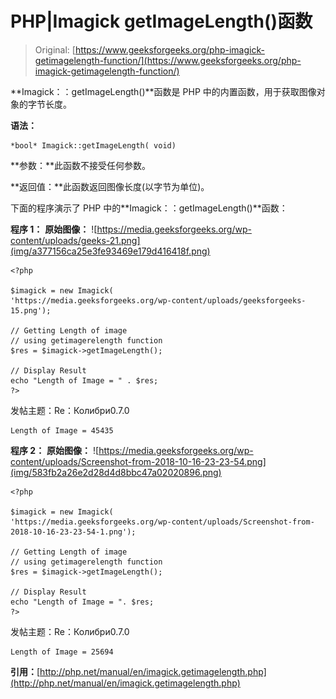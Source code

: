 # PHP|Imagick getImageLength()函数

> Original: [https://www.geeksforgeeks.org/php-imagick-getimagelength-function/](https://www.geeksforgeeks.org/php-imagick-getimagelength-function/)

**Imagick：：getImageLength()**函数是 PHP 中的内置函数，用于获取图像对象的字节长度。

**语法：**

```
*bool* Imagick::getImageLength( void)
```

**参数：**此函数不接受任何参数。

**返回值：**此函数返回图像长度(以字节为单位)。

下面的程序演示了 PHP 中的**Imagick：：getImageLength()**函数：

**程序 1：**
**原始图像：**
![https://media.geeksforgeeks.org/wp-content/uploads/geeks-21.png](img/a377156ca25e3fe93469e179d416418f.png)

```
<?php

$imagick = new Imagick(
'https://media.geeksforgeeks.org/wp-content/uploads/geeksforgeeks-15.png');

// Getting Length of image
// using getimagerelength function
$res = $imagick->getImageLength();

// Display Result 
echo "Length of Image = " . $res;
?>
```

发帖主题：Re：Колибри0.7.0

```
Length of Image = 45435 

```

**程序 2：**
**原始图像：**
![https://media.geeksforgeeks.org/wp-content/uploads/Screenshot-from-2018-10-16-23-23-54.png](img/583fb2a26e2d28d4d8bbc47a02020896.png)

```
<?php

$imagick = new Imagick(
'https://media.geeksforgeeks.org/wp-content/uploads/Screenshot-from-2018-10-16-23-23-54-1.png');

// Getting Length of image
// using getimagerelength function
$res = $imagick->getImageLength();

// Display Result 
echo "Length of Image = ". $res;
?>
```

发帖主题：Re：Колибри0.7.0

```
Length of Image = 25694 

```

**引用：**[http://php.net/manual/en/imagick.getimagelength.php](http://php.net/manual/en/imagick.getimagelength.php)